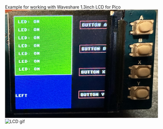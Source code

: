 Example for working with Waveshare 1.3inch LCD for Pico
![LCD Image](../images/lcd1.jpg)
![LCD gif](../images/lcd.gif)

